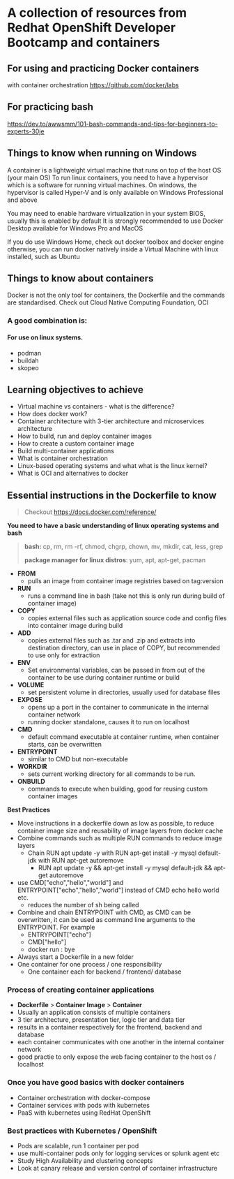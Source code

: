 # A collection of resources from Redhat OpenShift Developer Bootcamp and containers

## For using and practicing Docker containers
with container orchestration
https://github.com/docker/labs

## For practicing bash
https://dev.to/awwsmm/101-bash-commands-and-tips-for-beginners-to-experts-30je

## Things to know when running on Windows
A container is a lightweight virtual machine that runs on top of the host OS (your main OS)
To run linux containers, you need to have a hypervisor which is a software for running virtual machines.
On windows, the hypervisor is called Hyper-V and is only available on Windows Professional and above

You may need to enable hardware virtualization in your system BIOS, usually this is enabled by default
It is strongly recommended to use Docker Desktop available for Windows Pro and MacOS

If you do use Windows Home, check out docker toolbox and docker engine
otherwise, you can run docker natively inside a Virtual Machine with linux installed, such as Ubuntu 

## Things to know about containers
Docker is not the only tool for containers, the Dockerfile and the commands are standardised.
Check out Cloud Native Computing Foundation, OCI 
### A good combination is: 
#### For use on linux systems.
- podman
- buildah
- skopeo

## Learning objectives to achieve
- Virtual machine vs containers - what is the difference?
- How does docker work?
- Container architecture with 3-tier architecture and microservices architecture
- How to build, run and deploy container images
- How to create a custom container image
- Build multi-container applications
- What is container orchestration
- Linux-based operating systems and what what is the linux kernel?
- What is OCI and alternatives to docker

## Essential instructions in the Dockerfile to know
> Checkout https://docs.docker.com/reference/

**You need to have a basic understanding of linux operating systems and bash**
> **bash:** cp, rm, rm -rf, chmod, chgrp, chown, mv, mkdir, cat, less, grep
>
> **package manager for linux distros**: yum, apt, apt-get, pacman 
- **FROM**
    - pulls an image from container image registries based on tag:version
- **RUN**
    - runs a command line in bash (take not this is only run during build of container image)  
- **COPY**
    - copies external files such as application source code and config files into container image during build
- **ADD**
    - copies external files such as .tar and .zip and extracts into destination directory, can use in place of COPY, but recommended to use only for extraction 
- **ENV**
    - Set environmental variables, can be passed in from out of the container to be use during container runtime or build
- **VOLUME**
    - set persistent volume in directories, usually used for database files 
- **EXPOSE**
    - opens up a port in the container to communicate in the internal container network
    - running docker standalone, causes it to run on localhost
- **CMD**
    - default command executable at container runtime, when container starts, can be overwritten
- **ENTRYPOINT**
    - similar to CMD but non-executable
- **WORKDIR**
    - sets current working directory for all commands to be run. 
- **ONBUILD**
    - commands to execute when building, good for reusing custom container images


**Best Practices**
- Move instructions in a dockerfile down as low as possible, to reduce container image size and reusability of image layers from docker cache
- Combine commands such as multiple RUN commands to reduce image layers
    - Chain RUN apt update -y with RUN apt-get install -y mysql default-jdk with RUN apt-get autoremove
        - RUN apt update -y && apt-get install -y mysql default-jdk && apt-get autoremove
- use CMD["echo","hello","world"] and ENTRYPOINT["echo","hello","world"] instead of CMD echo hello world etc.
    - reduces the number of sh being called
- Combine and chain ENTRYPOINT with CMD, as CMD can be overwritten, it can be used as command line arguments to the ENTRYPOINT. For example
    - ENTRYPOINT["echo"]
    - CMD["hello"]
    - docker run <image>:<tag> bye 
- Always start a Dockerfile in a new folder 
- One container for one process / one responsibility
    - One container each for backend / frontend/ database
     

### Process of creating container applications
- **Dockerfile** > **Container Image** > **Container**
- Usually an application consists of multiple containers
- 3 tier architecture, presentation tier, logic tier and data tier
- results in a container respectively for the frontend, backend and database
- each container communicates with one another in the internal container network
- good practie to only expose the web facing container to the host os / localhost

### Once you have good basics with docker containers
- Container orchestration with docker-compose
- Container services with pods with kubernetes
- PaaS with kubernetes using RedHat OpenShift

### Best practices with Kubernetes / OpenShift
- Pods are scalable, run 1 container per pod
- use multi-container pods only for logging services or splunk agent etc
- Study High Availability and clustering concepts
- Look at canary release and version control of container infrastructure





